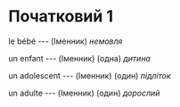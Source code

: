 # Початковий 1
le bébé --- (Іменник)
*немовля*



un enfant --- (Іменник)
(одна) *дитина*



un adolescent --- (Іменник)
(один) *підліток*



un adulte --- (Іменник)
(один) *дорослий*